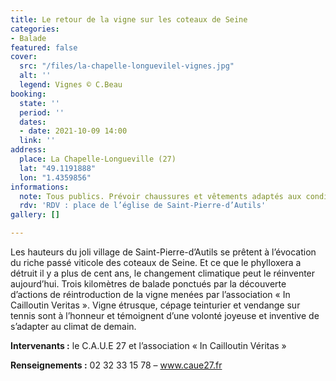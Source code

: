 ```yaml
---
title: Le retour de la vigne sur les coteaux de Seine
categories:
- Balade
featured: false
cover:
  src: "/files/la-chapelle-longuevilel-vignes.jpg"
  alt: ''
  legend: Vignes © C.Beau
booking:
  state: ''
  period: ''
  dates:
  - date: 2021-10-09 14:00
  link: ''
address:
  place: La Chapelle-Longueville (27)
  lat: "49.1191888"
  lon: "1.4359856"
informations:
  note: Tous publics. Prévoir chaussures et vêtements adaptés aux conditions climatiques.
  rdv: 'RDV : place de l’église de Saint-Pierre-d’Autils'
gallery: []

---
```

Les hauteurs du joli village de Saint-Pierre-d’Autils se prêtent à l’évocation du riche passé viticole des coteaux de Seine. Et ce que le phylloxera a détruit il y a plus de cent ans, le changement climatique peut le réinventer aujourd’hui. Trois kilomètres de balade ponctués par la découverte d’actions de réintroduction de la vigne menées par l’association « In Cailloutin Veritas ». Vigne étrusque, cépage teinturier et vendange sur tennis sont à l’honneur et témoignent d’une volonté joyeuse et inventive de s’adapter au climat de demain.

**Intervenants :** le C.A.U.E 27 et l’association « In Cailloutin Véritas »

**Renseignements :** 02 32 33 15 78 – www.caue27.fr